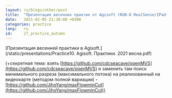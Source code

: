```yaml
---
layout: ru/blogs/other/post
title:  "Презентация весенних практик от Agisoft (RGB-D RealSense/IPad+Lidar, поиск деревьев через transfer learning)"
date:   2021-02-05 21:30:00 +0300
categories: practice
lang:   ru
id:     27_practice_autumn
---
```


[Презентация весенней практики в Agisoft.](/static/presentations/Practice10. Agisoft. Практики. 2021 весна.pdf)

(+секретная тема: взять [https://github.com/cdcseacave/openMVS](https://github.com/cdcseacave/openMVS) и заменить там поиск минимального разреза (максимального потока) на реализованный на видеокарте (методом полной вариации) - [https://github.com/JihoYang/maxFlowminCut](https://github.com/JihoYang/maxFlowminCut))
